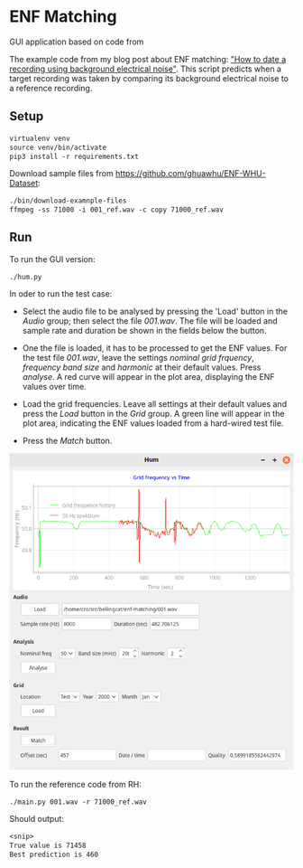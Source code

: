 # ENF Matching

GUI application based on code from

The example code from my blog post about ENF matching: ["How to date a
recording using background electrical
noise"](https://robertheaton.com/enf). This script predicts when a target
recording was taken by comparing its background electrical noise to a
reference recording.


## Setup

```
virtualenv venv
source venv/bin/activate
pip3 install -r requirements.txt
```
Download sample files from https://github.com/ghuawhu/ENF-WHU-Dataset:
```
./bin/download-examnple-files
ffmpeg -ss 71000 -i 001_ref.wav -c copy 71000_ref.wav
```

## Run

To run the GUI version:

```
./hum.py
```

In oder to run the test case:

- Select the audio file to be analysed by pressing the 'Load' button in the
  *Audio* group; then select the file *001.wav*. The file will be loaded and
  sample rate and duration be shown in the fields below the button.

- One the file is loaded, it has to be processed to get the ENF values. For
  the test file *001.wav*, leave the settings *nominal grid frquency*,
  *frequency band size* and *harmonic* at their default values. Press
  *analyse*. A red curve will appear in the plot area, displaying the ENF
  values over time.

- Load the grid frequencies. Leave all settings at their default values and
  press the *Load* button in the *Grid* group. A green line will appear in the
  plot area, indicating the ENF values loaded from a hard-wired test file.

- Press the *Match* button.

![Screenshot](images/screenshot.png)

To run the reference code from RH:

```
./main.py 001.wav -r 71000_ref.wav
```
Should output:

```
<snip>
True value is 71458
Best prediction is 460
```

